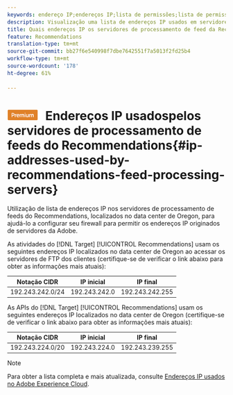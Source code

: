 ```yaml
---
keywords: endereço IP;endereços IP;lista de permissões;lista de permissões;firewall;recs;feed;servidores;adobe marketing cloud;recomendações;endereço IP;lista de permissões;;firewall;recs;feed;servidores;adobe marketing cloud;Recomendações
description: Visualização uma lista de endereços IP usados em servidores de processamento de feed Recommendations Público alvo para ajudá-lo a configurar seu firewall para permitir endereços IP originários de servidores Adobe.
title: Quais endereços IP os servidores de processamento de feed da Recommendations usam?
feature: Recommendations
translation-type: tm+mt
source-git-commit: bb27f6e540998f7dbe7642551f7a5013f2fd25b4
workflow-type: tm+mt
source-wordcount: '178'
ht-degree: 61%

---
```



# ![PREMIUM](/help/assets/premium.png) Endereços IP usados &#x200B;&#x200B;pelos servidores de processamento de feeds do Recommendations{#ip-addresses-used-by-recommendations-feed-processing-servers}

Utilização de lista de endereços IP nos servidores de processamento de feeds do Recommendations, localizados no data center de Oregon, para ajudá-lo a configurar seu firewall para permitir os endereços IP originados de servidores da Adobe.

As atividades do [!DNL Target] [!UICONTROL Recommendations] usam os seguintes endereços IP localizados no data center de Oregon ao acessar os servidores de FTP dos clientes (certifique-se de verificar o link abaixo para obter as informações mais atuais):

| Notação CIDR | IP inicial | IP final |
|---|---|---|
| 192.243.242.0/24 | 192.243.242.0 | 192.243.242.255 |

As APIs do [!DNL Target] [!UICONTROL Recommendations] usam os seguintes endereços IP localizados no data center de Oregon (certifique-se de verificar o link abaixo para obter as informações mais atuais):

| Notação CIDR | IP inicial | IP final |
|---|---|---|
| 192.243.224.0/20 | 192.243.224.0 | 192.243.239.255 |

>[!NOTE]
>
>Para obter a lista completa e mais atualizada, consulte [Endereços IP usados no Adobe Experience Cloud](https://helpx.adobe.com/analytics/kb/adobe-ip-addresses.html).

